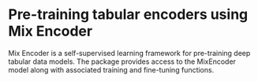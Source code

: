 # Pre-training tabular encoders using Mix Encoder

Mix Encoder is a self-supervised learning framework for pre-training deep tabular data models. The package provides access to the MixEncoder model along with associated training and fine-tuning functions. 
